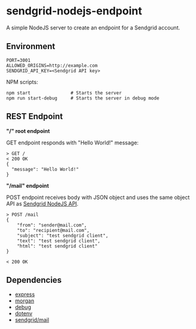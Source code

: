 # sendgrid-nodejs-endpoint
A simple NodeJS server to create an endpoint for a Sendgrid account.

## Environment

```
PORT=3001
ALLOWED_ORIGINS=http://example.com
SENDGRID_API_KEY=<Sendgrid API key>
```

NPM scripts:
```
npm start               # Starts the server
npm run start-debug     # Starts the server in debug mode
```

## REST Endpoint

**"/" root endpoint**

GET endpoint responds with "Hello World!" message:

```
> GET /
< 200 OK
{
  "message": "Hello World!"
}
```

**"/mail" endpoint**

POST endpoint receives body with JSON object and uses the same object API as [Sendgrid NodeJS API](https://github.com/sendgrid/sendgrid-nodejs/tree/main/packages/mail).
```
> POST /mail
{
    "from": "sender@mail.com",
    "to": "recipient@mail.com",
    "subject": "test sendgrid client",
    "text": "test sendgrid client",
    "html": "test sendgrid client"
}

< 200 OK
```

## Dependencies
- [express](http://expressjs.com)
- [morgan](https://github.com/expressjs/morgan)
- [debug](https://github.com/visionmedia/debug)
- [dotenv](https://github.com/motdotla/dotenv)
- [sendgrid/mail](https://github.com/sendgrid/sendgrid-nodejs/tree/main/packages/mail)